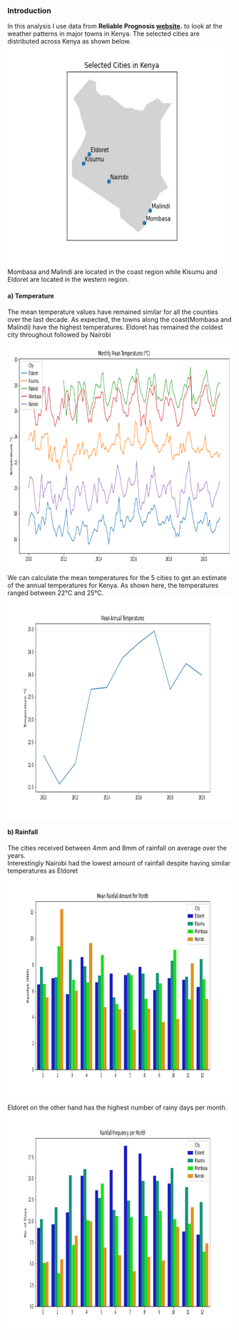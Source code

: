 <!-- #region -->
### Introduction
In this analysis I use data from **Reliable Prognosis [website](https://rp5.ru/).** to look at the weather patterns in major towns in Kenya.
The selected cities are distributed across Kenya as shown below.<br>
<img align="center" width="500px" height="500px" src=img/selected_cities.png>
Mombasa and Malindi are located in the coast region while Kisumu and Eldoret are located in the western region.


#### a) Temperature
The mean temperature values have remained similar for all the counties over the last decade. As expected, the towns along the coast(Mombasa and Malindi) have the highest temperatures. Eldoret has remained the coldest city throughout followed by Nairobi
<p>
<img align="center" width="700px" height="500px" src=img/mean_monthly_temp.png>
</p>

We can calculate the mean temperatures for the 5 cities to get an estimate of the annual temperatures for Kenya.
As shown here, the temperatures ranged between 22°C and 25°C.
<img align="center" width="800px" height="500px" src=img/mean_annual_temp.png>


#### b) Rainfall 
The cities received between 4mm and 8mm of rainfall on average over the years.\
Interestingly Nairobi had the lowest amount of rainfall despite having similar temperatures as Eldoret
<img align="center" width="800px" height="500px" src=img/monthly_city_mean_rainfall.png>

Eldoret on the other hand has the highest number of rainy days per month.
<img align="center" width="800px" height="500px" src=img/monthly_city_rainfall_freq.png>

<!-- #endregion -->
